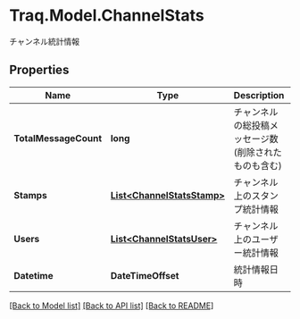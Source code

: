 # Traq.Model.ChannelStats
チャンネル統計情報

## Properties

Name | Type | Description | Notes
------------ | ------------- | ------------- | -------------
**TotalMessageCount** | **long** | チャンネルの総投稿メッセージ数(削除されたものも含む) | 
**Stamps** | [**List&lt;ChannelStatsStamp&gt;**](ChannelStatsStamp.md) | チャンネル上のスタンプ統計情報 | 
**Users** | [**List&lt;ChannelStatsUser&gt;**](ChannelStatsUser.md) | チャンネル上のユーザー統計情報 | 
**Datetime** | **DateTimeOffset** | 統計情報日時 | 

[[Back to Model list]](../README.md#documentation-for-models) [[Back to API list]](../README.md#documentation-for-api-endpoints) [[Back to README]](../README.md)

